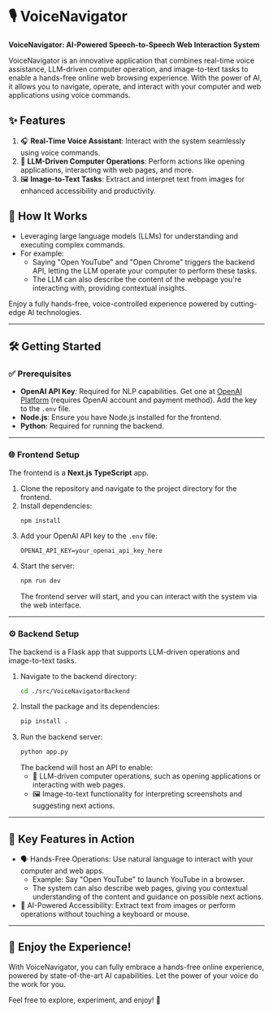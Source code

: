
# 🎙️ VoiceNavigator

**VoiceNavigator: AI-Powered Speech-to-Speech Web Interaction System**

VoiceNavigator is an innovative application that combines real-time voice assistance, LLM-driven computer operation, and image-to-text tasks to enable a hands-free online web browsing experience. With the power of AI, it allows you to navigate, operate, and interact with your computer and web applications using voice commands.

## ✨ Features

1. 🎧 **Real-Time Voice Assistant**: Interact with the system seamlessly using voice commands.
2. 🤖 **LLM-Driven Computer Operations**: Perform actions like opening applications, interacting with web pages, and more.
3. 🖼️ **Image-to-Text Tasks**: Extract and interpret text from images for enhanced accessibility and productivity.

## 🚀 How It Works

- Leveraging large language models (LLMs) for understanding and executing complex commands.
- For example:
  - Saying "Open YouTube" and "Open Chrome" triggers the backend API, letting the LLM operate your computer to perform these tasks.
  - The LLM can also describe the content of the webpage you're interacting with, providing contextual insights.

Enjoy a fully hands-free, voice-controlled experience powered by cutting-edge AI technologies.

---

## 🛠️ Getting Started

### ✅ Prerequisites

- **OpenAI API Key**: Required for NLP capabilities. Get one at [OpenAI Platform](https://platform.openai.com/) (requires OpenAI account and payment method). Add the key to the `.env` file.
- **Node.js**: Ensure you have Node.js installed for the frontend.
- **Python**: Required for running the backend.

---

### 🌐 Frontend Setup

The frontend is a **Next.js TypeScript** app.

1. Clone the repository and navigate to the project directory for the frontend.
2. Install dependencies:
   ```bash
   npm install
   ```
3. Add your OpenAI API key to the `.env` file:
   ```plaintext
   OPENAI_API_KEY=your_openai_api_key_here
   ```
4. Start the server:
   ```bash
   npm run dev
   ```
   The frontend server will start, and you can interact with the system via the web interface.

---

### ⚙️ Backend Setup

The backend is a Flask app that supports LLM-driven operations and image-to-text tasks.

1. Navigate to the backend directory:
   ```bash
   cd ./src/VoiceNavigatorBackend
   ```
2. Install the package and its dependencies:
   ```bash
   pip install .
   ```
3. Run the backend server:
   ```bash
   python app.py
   ```
   The backend will host an API to enable:
   - 🤖 LLM-driven computer operations, such as opening applications or interacting with web pages.
   - 🖼️ Image-to-text functionality for interpreting screenshots and suggesting next actions.

---

## 🔑 Key Features in Action

- 🗣️ Hands-Free Operations: Use natural language to interact with your computer and web apps.
  - Example: Say "Open YouTube" to launch YouTube in a browser.
  - The system can also describe web pages, giving you contextual understanding of the content and guidance on possible next actions.
- 🌟 AI-Powered Accessibility: Extract text from images or perform operations without touching a keyboard or mouse.

---

## 🎉 Enjoy the Experience!

With VoiceNavigator, you can fully embrace a hands-free online experience, powered by state-of-the-art AI capabilities. Let the power of your voice do the work for you.

Feel free to explore, experiment, and enjoy! 🎊
